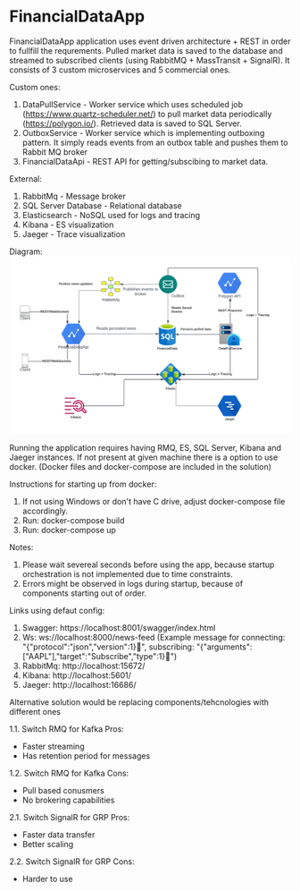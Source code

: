 # FinancialDataApp

FinancialDataApp application uses event driven architecture + REST in order to fullfill the requrements. Pulled market data is saved to the database and streamed to subscribed clients (using RabbitMQ + MassTransit + SignalR). It consists of 3 custom microservices and 5 commercial ones.

Custom ones:
1. DataPullService - Worker service which uses scheduled job (https://www.quartz-scheduler.net/) to pull market data periodically (https://polygon.io/). Retrieved data is saved to SQL Server.
2. OutboxService - Worker service which is implementing outboxing pattern. It simply reads events from an outbox table and pushes them to Rabbit MQ broker
3. FinancialDataApi - REST API for getting/subscibing to market data.

External:
1. RabbitMq - Message broker
2. SQL Server Database - Relational database
3. Elasticsearch - NoSQL used for logs and tracing
4. Kibana - ES visualization
5. Jaeger - Trace visualization

Diagram:
![Alt text](https://github.com/stanislav-stoychev/FinancialDataApp/blob/master/Diagram.png?raw=true "Diagram")

Running the application requires having RMQ, ES, SQL Server, Kibana and Jaeger instances. If not present at given machine there is a option to use docker. (Docker files and docker-compose are included in the solution)

Instructions for starting up from docker:
1. If not using Windows or don't have C drive, adjust docker-compose file accordingly. 
2. Run: docker-compose build
3. Run: docker-compose up

Notes: 
1. Please wait severeal seconds before using the app, because startup orchestration is not implemented due to time constraints. 
2. Errors might be observed in logs during startup, because of components starting out of order.

Links using defaut config:
1. Swagger: https://localhost:8001/swagger/index.html
2. Ws: ws://localhost:8000/news-feed (Example message for connecting: "{"protocol":"json","version":1}", subscribing: "{"arguments":["AAPL"],"target":"Subscribe","type":1}")
3. RabbitMq: http://localhost:15672/
4. Kibana: http://localhost:5601/
5. Jaeger: http://localhost:16686/

Alternative solution would be replacing components/tehcnologies with different ones

1.1. Switch RMQ for Kafka Pros:
  - Faster streaming
  - Has retention period for messages

1.2. Switch RMQ for Kafka Cons:
  - Pull based conusmers
  - No brokering capabilities

2.1. Switch SignalR for GRP Pros:
  - Faster data transfer
  - Better scaling

2.2. Switch SignalR for GRP Cons:
  - Harder to use
